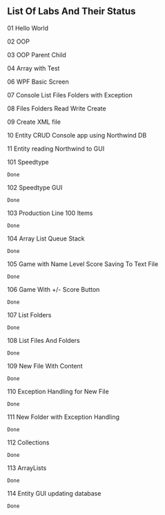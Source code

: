 ## List Of Labs And Their Status
 
01 Hello World
 
02 OOP

03 OOP Parent Child

04 Array with Test

06 WPF Basic Screen

07 Console List Files Folders with Exception

08 Files Folders Read Write Create

09 Create XML file

10 Entity CRUD Console app using Northwind DB

11 Entity reading Northwind to GUI

101 Speedtype
 
    Done

102 Speedtype GUI
 
    Done

103 Production Line 100 Items
 
    Done

104 Array List Queue Stack
 
    Done

105 Game with Name Level Score Saving To Text File
 
    Done

106 Game With +/- Score Button
 
    Done

107 List Folders
 
    Done

108 List Files And Folders
 
    Done

109 New File With Content
 
    Done

110 Exception Handling for New File
 
    Done

111 New Folder with Exception Handling
 
    Done

112 Collections
 
    Done

113 ArrayLists
 
    Done

114 Entity GUI updating database
 
    Done